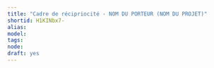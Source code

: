 ```yaml
---
title: "Cadre de récipriocité - NOM DU PORTEUR (NOM DU PROJET)"
shortid: H1KINbx7-
alias:
model:
tags:
node:
draft: yes
---
```

